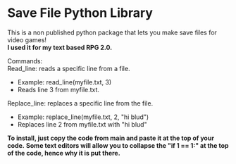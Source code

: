 # Save File Python Library
This is a non published python package that lets you make save files for video games!<br>
**I used it for my text based RPG 2.0.** <br>

Commands:<br>
Read_line: reads a specific line from a file.<br>
- Example: read_line(myfile.txt, 3)<br>
- Reads line 3 from myfile.txt.<br>

Replace_line: replaces a specific line from the file.<br>
- Example: replace_line(myfile.txt, 2, "hi blud")
- Replaces line 2 from myfile.txt with "hi blud"

**To install, just copy the code from main and paste it at the top of your code.**
**Some text editors will allow you to collapse the "if 1 == 1:" at the top of the code, hence why it is put there.**
